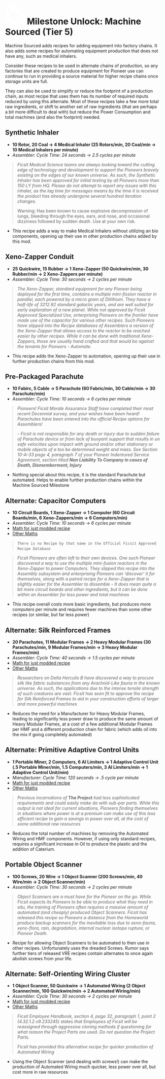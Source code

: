 
# ![Machine Sourced](../../img/machine_sourced.png) Milestone Unlock: Machine Sourced (Tier 5)

Machine Sourced adds recipes for adding equipment into factory chains. It also adds some recipes for automating equipment production that does not have any, such as medical inhalers.

Consider these recipes to be used in alternate chains of production, so any factories that are created to produce equipment for Pioneer use can continue to run in providing a source material for higher recipe chains once storage units are full. 

They can also be used to simplify or reduce the footprint of a production chain, as most recipe that uses them has its number of required inputs reduced by using this alternate. Most of these recipes take a few more total raw ingredients, or shift to another set of raw ingredients (that are perhaps a bit more difficult to deal with) but reduce the Power Consumption and total machines (and also the footprint) needed.

## Synthetic Inhaler
* **10 Rotor, 20 Coal -> 4 Medical Inhaler (25 Rotors/min, 20 Coal/min -> 10 Medical Inhalers per minute)**
* *Assembler: Cycle Time: 24 seconds -> 2.5 cycles per minute*

> *Ficsit Medical Science teams are always looking toward the cutting edge of technology and development to support  the Pioneers bravely existing on the edges of our known universe. As such, the Synthetic Inhaler has been approved for initial testing by all Pioneers more than 150 LY from HQ. Please do not attempt to report any issues with this inhaler, as the lag time for messages means by the time it is received the product has already undergone several hundred iteration changes.*
>
> Warning: Has been known to cause explosive decompression of lungs, bleeding through the eyes, ears, and nose, and occasional dizziness followed by sudden death. Use at your own risk.

* This recipe adds a way to make Medical Inhalers without utilizing an bio components, opening up their use in other production chains added by this mod.

## Xeno-Zapper Conduit
* **25 Quickwire, 15 Rubber -> 1 Xeno-Zapper (50 Quickwire/min, 30 Rubber/min -> 2 Xeno-Zappers per minute)**
* *Assembler: Cycle Time: 30 seconds -> 2 cycles per minute*

> *The Xeno-Zapper, standard equipment for any Pioneer being deployed for the first time, contains a multiple mini-fission reactor in parallel, each powered by a micro gram of Dilithium. They have a half-life of 3212.92 standard galactic years, and are well suited for early exploration of a new planet. While not approved by Ficsit Approved Specialized Use, enterprising Pioneers on the frontier have made use of the capacitor for various other recipes. Such Pioneers have slipped into the Recipe databases of Assemblers a version of the Xeno-Zapper that allows access to the reactor to be reached easier by other recipes. While it can be done with traditional Xeno-Zappers, those are usually hand crafted and that would be against the tenants for Pioneers - Automate.*

* This recipe adds the Xeno-Zapper to automation, opening up their use in further production chains from this mod.

## Pre-Packaged Parachute
* **10 Fabirc, 5 Cable -> 5 Parachute (60 Fabric/min, 30 Cable/min -> 30 Parachute/min)**
* *Assembler: Cycle Time: 10 seconds -> 6 cycles per minute*

> *Pioneers! Ficsit Morale Assurance Staff have completed their most recent Decennial survey, and your wishes have been heard! Parachutes have been entered into the official Recipe options for Assemblers!*
>
> *- Ficsit is not responsible for any death or injury due to sudden failure of Parachute device or from lack of buoyant support that results in un safe velocities upon impact with ground and/or other stationary or mobile objects of a too be determined weight and mass. See Section 10-A-33 page 4, paragraph 7 of your Pioneer Indentured Service Agreement, section titled **Non Liability To Company in cases of Death, Dismemberment, Injury***

* Nothing special about this recipe, it is the standard Parachute but automated. Helps to enable further production chains within the Machine Sourced Milestone

## Alternate: Capacitor Computers
* **10 Circuit Boards, 1 Xeno-Zapper -> 1 Computer (60 Circuit Boards/min, 6 Xeno-Zappers/min -> 6 Computers/min)**
* *Assembler: Cycle Time: 10 seconds -> 6 cycles per minute* 
* [Math for just modded recipe](../../Documentation/recipe_comparisons/machine_sourced/computer/computer_modded.md)
* [Other Maths](../../Documentation/recipe_comparisons/machine_sourced/computer/)

> ```There is no Recipe by that name in the Official Ficsit Approved Recipe Database```


> *Ficsit Pioneers are often left to their own devices. One such Pioneer discovered a way to use the multiple mini-fusion reactors in the Xeno-Zapper to power Computers. They slipped this recipe into the Assembly subsystem and enterprising Pioneers can 'discover' it for themselves, along with a paired recipe for a Xeno-Zapper that is slightly easier for the Assembler to dissemble - It does mean quite a bit more circuit boards and other ingredients, but it can be done within an Assembler for less power and total machines*

* This recipe overall costs more basic ingredients, but produces more computers per minute and requires fewer machines than some other recipes (or similar, but far less power)

## Alternate: Silk Reinforced Frames
* **20 Parachutes, 11 Modular Frames -> 2 Heavy Modular Frames (30 Parachutes/min, 9 Modular Frames/min -> 3 Heavy Modular Frames/min)**
* *Assembler: Cycle Time: 40 seconds -> 1.5 cycles per minute*
* [Math for just modded recipe](../../Documentation/recipe_comparisons/machine_sourced/heavy_modular_frame/heavy_modular_frame_modded.md)
* [Other Maths](../../Documentation/recipe_comparisons/machine_sourced/heavy_modular_frame/)

> *Researchers on  Delta Herculis B have discovered a way to procure silk like fabric substances from any Arachnid-Like fauna in the known universe. As such, the applications due to the intense tensile strength of such creatures are vast. Ficsit has seen fit to approve the recipe for Silk Reinforced Frames to aid in your construction efforts of larger and more powerful machines*

* Reduces the need for a Manufacturer for Heavy Modular Frames, leading to significantly less power draw to produce the same amount of Heavy Modular Frames, at a cost of a few additional Modular Frames per HMF and a different production chain for fabric (which adds oil into the mix if going completely automated)

## Alternate: Primitive Adaptive Control Units
* **1 Portable Miner, 2 Computers, 6 AI Limiters -> 1 Adaptive Control Unit (.5 Portable Miner/min, 1.5 Computers/min, 3 AI Limiters/min -> 1 Adaptive Control Unit/min)**
* *Manufacturer: Cycle Time: 120 seconds -> .5 cycle per minute*
* [Math for just modded recipe](../../Documentation/recipe_comparisons/machine_sourced/adaptive_control_unit/adaptive_control_unit_modded.md)
* [Other Maths](../../Documentation/recipe_comparisons/machine_sourced/adaptive_control_unit/)
  
> *Previous incarnations of* **The Project** *had less sophisticated requirements and could easily make do with sub-par parts. While this output is not ideal for current situations, Pioneers finding themselves in situations where power is at a premium can make use of this less efficient recipe to gain a savings in power over all, at the cost of some additional raw resources*

* Reduces the total number of machines by removing the Automated Wiring and HMF components. However, if using only standard recipes, requires a significant increase in Oil to produce the plastic and the addition of Caterium.

## Portable Object Scanner
* **100 Screws, 20 Wire -> 1 Object Scanner (200 Screws/min, 40 Wire/min -> 2 Object Scanner/min)**
* *Assembler: Cycle TIme: 30 seconds -> 2 cycles per minute*

> *Object Scanners are a must have for the Pioneer on the go. While Ficsit expects its Pioneers to be able to produce what they need in situ, the training of Pioneers often requires a massive amount of automated (and cheaply) produced Object Scanners. Ficsit has released this recipe so Pioneers a distance from the Homeworld produce backup scanners for the inevitable loss due to xeno-fauna, xeno-flora, rain, degradation, internal nuclear isotope rupture, or Pioneer Death.*

* Recipe for allowing Object Scanners to be automated to then use in other recipes. Unfortunately uses the dreaded Screws. Rumor says further tiers of released VRE recipes contain alternates to once again abolish screws from your life.


## Alternate: Self-Orienting Wiring Cluster
* **1 Object Scanner, 50 Quickwire -> 1 Automated Wiring (2 Object Scanner/min, 100 Quickwire/min -> 2 Automated Wiring/min)**
* *Assembler: Cycle TIme: 30 seconds -> 2 cycles per minute*
* [Math for just modded recipe](../../Documentation/recipe_comparisons/machine_sourced/automated_wiring/automated_wiring_modded.md)
* [Other Maths](../../Documentation/recipe_comparisons/machine_sourced/automated_wiring/)

> *Ficsit Employee Handbook, section 4, page 32, paragraph 1, point 2 (4.32.1.2.v9.233245) states that Employees of Ficsit will be reassigned through aggressive cloning methods if questioning for what reason the Project Parts are used. Do not question the Project Parts.*
> 
> *Ficsit has provided this alternative recipe for quicker production of Automated Wiring*

* Using the Object Scanner (and dealing with screws!) can make the production of Automated Wiring much quicker, less power over all, but cost more in raw resources
